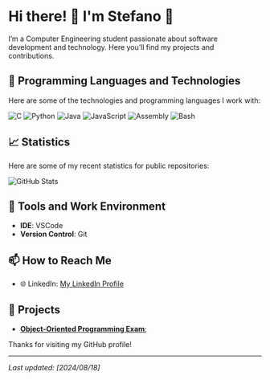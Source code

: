 # Hi there! 👋 I'm Stefano 🚀

I’m a Computer Engineering student passionate about software development and technology. Here you’ll find my projects and contributions.

## 🌟 Programming Languages and Technologies

Here are some of the technologies and programming languages I work with:

![C](https://img.shields.io/badge/-C-00599C?logo=c&logoColor=white)
![Python](https://img.shields.io/badge/-Python-3776AB?logo=python&logoColor=white)
![Java](https://img.shields.io/badge/-Java-E34F26?logo=java&logoColor=white)
![JavaScript](https://img.shields.io/badge/-JavaScript-F7DF1C?logo=javascript&logoColor=black)
![Assembly](https://img.shields.io/badge/-Assembly-6E4C41?logo=assemblyscript&logoColor=white)
![Bash](https://img.shields.io/badge/Bash-4EAA25?logo=gnu-bash&logoColor=white&style=flat)


## 📈 Statistics

Here are some of my recent statistics for public repositories:

![GitHub Stats](https://github-readme-stats.vercel.app/api?username=stefanopaolonii&show_icons=true&count_private=true&hide_title=true&hide=prs&theme=dark)
## 🔧 Tools and Work Environment

- **IDE**: VSCode
- **Version Control**: Git

## 📫 How to Reach Me

- 🌐 LinkedIn: [My LinkedIn Profile](https://www.linkedin.com/in/stefanopaoloni)

## 🔗 Projects

- **[Object-Oriented Programming Exam](https://github.com/stefanopaolonii/oop_v2)**;

Thanks for visiting my GitHub profile!

---

*Last updated: [2024/08/18]*

